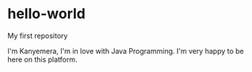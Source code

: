# hello-world
My first repository

I'm Kanyemera, I'm in love with Java Programming. I'm  very happy to be here on this platform.
